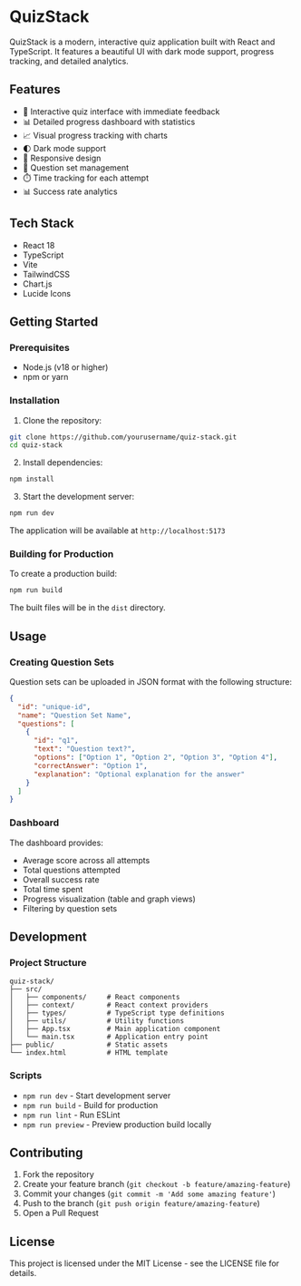 # QuizStack

QuizStack is a modern, interactive quiz application built with React and TypeScript. It features a beautiful UI with dark mode support, progress tracking, and detailed analytics.

## Features

- 📝 Interactive quiz interface with immediate feedback
- 📊 Detailed progress dashboard with statistics
- 📈 Visual progress tracking with charts
- 🌓 Dark mode support
- 📱 Responsive design
- 📁 Question set management
- ⏱️ Time tracking for each attempt
- 📊 Success rate analytics

## Tech Stack

- React 18
- TypeScript
- Vite
- TailwindCSS
- Chart.js
- Lucide Icons

## Getting Started

### Prerequisites

- Node.js (v18 or higher)
- npm or yarn

### Installation

1. Clone the repository:
```bash
git clone https://github.com/yourusername/quiz-stack.git
cd quiz-stack
```

2. Install dependencies:
```bash
npm install
```

3. Start the development server:
```bash
npm run dev
```

The application will be available at `http://localhost:5173`

### Building for Production

To create a production build:

```bash
npm run build
```

The built files will be in the `dist` directory.

## Usage

### Creating Question Sets

Question sets can be uploaded in JSON format with the following structure:

```json
{
  "id": "unique-id",
  "name": "Question Set Name",
  "questions": [
    {
      "id": "q1",
      "text": "Question text?",
      "options": ["Option 1", "Option 2", "Option 3", "Option 4"],
      "correctAnswer": "Option 1",
      "explanation": "Optional explanation for the answer"
    }
  ]
}
```

### Dashboard

The dashboard provides:
- Average score across all attempts
- Total questions attempted
- Overall success rate
- Total time spent
- Progress visualization (table and graph views)
- Filtering by question sets

## Development

### Project Structure

```
quiz-stack/
├── src/
│   ├── components/     # React components
│   ├── context/        # React context providers
│   ├── types/          # TypeScript type definitions
│   ├── utils/          # Utility functions
│   ├── App.tsx         # Main application component
│   └── main.tsx        # Application entry point
├── public/             # Static assets
└── index.html          # HTML template
```

### Scripts

- `npm run dev` - Start development server
- `npm run build` - Build for production
- `npm run lint` - Run ESLint
- `npm run preview` - Preview production build locally

## Contributing

1. Fork the repository
2. Create your feature branch (`git checkout -b feature/amazing-feature`)
3. Commit your changes (`git commit -m 'Add some amazing feature'`)
4. Push to the branch (`git push origin feature/amazing-feature`)
5. Open a Pull Request

## License

This project is licensed under the MIT License - see the LICENSE file for details.
